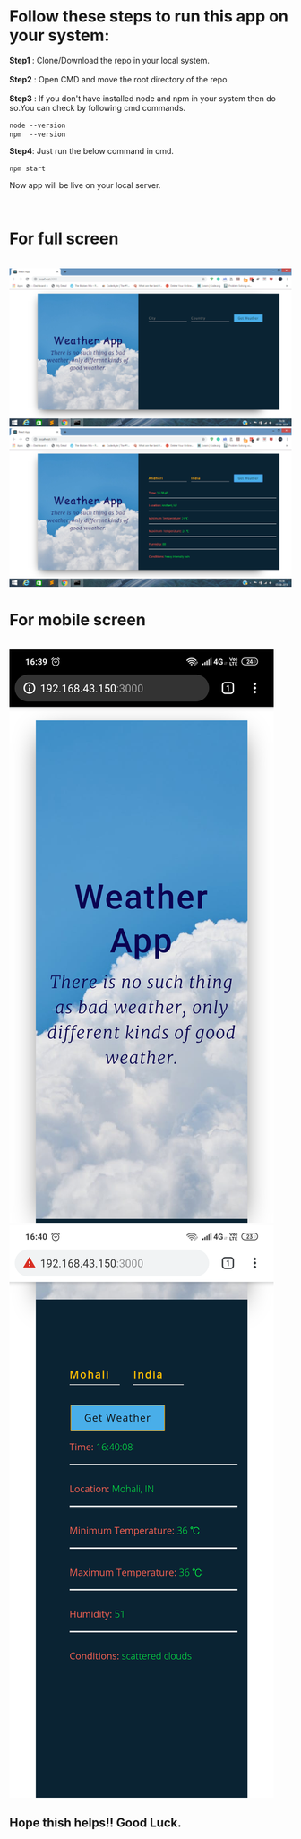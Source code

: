 # Follow these steps to run this app on your system: 

**Step1** : Clone/Download the repo in your local system.</br>
</br>
**Step2** : Open CMD and move the root directory of the repo. </br>
</br>
**Step3** : If you don't have installed node and npm in your system then do so.You can check by following cmd commands. </br>
```
node --version
npm  --version
```
**Step4**: Just run the below command in cmd. </br>
```
npm start
```
Now app will be live on your local server. 

</br> 
 
# For full screen 
</br> 

<img src="src/img/Screenshot (72).png">
<img src="src/img/Screenshot (73).png">

</br> 

# For mobile screen 

</br> 

<img src="src/img/Screenshot_2019-08-05-16-39-49-681_com.android.chrome.png"> 
<img src="src/img/Screenshot_2019-08-05-16-40-12-973_com.android.chrome.png"> 

</br> 

## Hope thish helps!! Good Luck.

